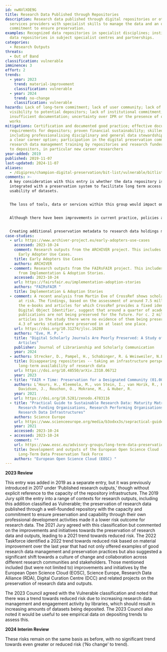 ```yaml
---
id: nwNVlXOE9G
title: Research Data Published through Repositories
description: Research data published through digital repositories or other
  services providers with specialist skills to manage the data and an ongoing
  commitment to ensure preservation.
examples: Recognized data repositories in specialist disciplines; institutional
  data repositories in subject specialist centres and partnerships.
categories:
  - Research Outputs
threats:
  - Out of Band
classification: vulnerable
imminence: 3
effort: 2
trends:
  - year: 2023
    trend: material-improvement
    classification: vulnerable
  - year: 2024
    trend: no-change
    classification: vulnerable
hazards: Lack of long-term commitment; lack of user community; lack of
  visibility to potential depositors; lack of institutional commitment;
  insufficient documentation; uncertainty over IPR or the presence of orphaned
  works
mitigations: Certification and documented good practice; effective documentation
  requirements for depositors; proven financial sustainability; skilled staff
  including professionalising disciplinary and general data stewardship offering
  a clear career option; participation in the digital preservation community;
  research data management training by repositories and research funders offered
  to depositors, in particular new career researchers
year-added: 2019
published: 2019-11-07
last-updated: 2024-11-07
aliases:
  - /digipres/champion-digital-preservation/bit-list/vulnerable/bitlist-research-data-repositories
comments: >-
  A key consideration with this entry is whether the data repository is
  integrated with a preservation system to facilitate long term access and
  usability of datasets.


  The loss of tools, data or services within this group would impact on people and sectors around the world. Particularly those involved with reproducibility and those wishing to use the datasets for further research.


  Although there have been improvements in current practice, policies and workflows, there is still a significant corpus of information that was deposited before these improvements came into force. It is unlikely that there will be the time, will or resources to bring this information up to current standards.


  Creating additional preservation metadata to research data holdings may help render data more robust in the long term, where using a preservation system is not an option. With an emphasis on environmental sustainability, some repositories hesitate mandating additional copies of large datasets which may be in the region of hundreds of terabytes, as this adds to both storage cost and carbon footprint, especially when capturing and preserving the research methodology would enable recreating the dataset.
case-studies:
  - url: https://www.archiver-project.eu/early-adopters-use-cases
    accessed: 2023-10-24
    comment: Research outputs from the ARCHIVER project. This includes findings from
      Early Adopter Use Cases.
    title: Early Adopters Use Cases
    authors: ARCHIVER
  - comment: Research outputs from the FAIRsFAIR project. This includes findings
      from Implementation & Adoption Stories.
    accessed: 2023-10-24
    url: https://fairsfair.eu/implementation-adoption-stories
    authors: "FAIRsFAIR "
    title: Implementation & Adoption Stories
  - comment: A recent analysis from Martin Eve of CrossRef shows scholarly content
      at risk. The findings, based on the assessment of around 7.5 million of
      the e-books and articles for which CrossRef provides a fixed identifier or
      Digital Object Identifier, suggest that around a quarter of academic
      publications are not being preserved for the future. For c. 2 million
      articles in the study there were no evidence of them being preserved, and
      4.3 of works studied were preserved in at least one place.
    url: https://doi.org/10.31274/jlsc.16288
    authors: "Eve, M. P. "
    title: "Digital Scholarly Journals Are Poorly Preserved: A Study of 7 Million
      Articles"
    publisher: Journal of Librarianship and Scholarly Communication
    year: 2024
  - authors: Strecker, D., Pampel, H., Schabinger, R. & Weisweiler, N.L.
    title: Disappearing repositories -- taking an infrastructure perspective on the
      long-term availability of research data
    url: https://doi.org/10.48550/arXiv.2310.06712
    year: 2023
  - title: "FAIR + Time: Preservation for a Designated Community (01.00)"
    authors: L’Hours, H., Kleemola, M., von Stein, I., van Horik, R., Herterich, P.,
      Davidson, J., Rouchon, O., Mokrane, M., & Huber, R.
    year: 2021
    url: https://doi.org/10.5281/zenodo.4783116
  - title: "Practical Guide to Sustainable Research Data: Maturity Matrices for
      Research Funding Organisations, Research Performing Organisations, and
      Research Data Infrastructures"
    authors: Science Europe
    url: https://www.scienceeurope.org/media/b3odxx3s/sepractical-guide-sustainable-research-data.pdf
    year: 2021
    accessed: 2023-10-24
  - accessed: 2023-10-24
    comment: ""
    url: https://www.eosc.eu/advisory-groups/long-term-data-preservation
    title: Development and outputs of the European Open Science Cloud (EOSC)
      Long-Term Data Preservation Task Force
    authors: "European Open Science Cloud (EOSC) "
---
```

**2023 Review**

This entry was added in 2019 as a separate entry, but it was previously introduced in 2017 under ‘Published research outputs,’ though without explicit reference to the capacity of the repository infrastructure. The 2019 Jury split the entry into a range of contexts for research outputs, including this addition classified as Vulnerable; the preservation of research data published through a well-founded repository with the capacity and commitment to ensure preservation and capability through their own professional development activities made it a lower risk outcome for research data. The 2021 Jury agreed with this classification but commented on the improvements and initiatives towards the preservation of research data and outputs, leading to a 2021 trend towards reduced risk. The 2022 Taskforce identified a 2022 trend towards reduced risk based on material improvement over the last year that had not only offered examples of good research data management and preservation practices but also suggested a significant shift towards a culture of change and collaboration across different research communities and stakeholders. Those mentioned included (but were not limited to) improvements and initiatives by the European Open Science Cloud (EOSC), Science Europe, Research Data Alliance (RDA), Digital Curation Centre (DCC) and related projects on the preservation of research data and outputs.

The 2023 Council agreed with the Vulnerable classification and noted that there was a trend towards reduced risk due to increasing research data management and engagement activity by libraries, which should result in increasing amounts of datasets being deposited. The 2023 Council also noted it would be useful to see empirical data on depositing trends to assess this.

**2024 Interim Review**

These risks remain on the same basis as before, with no significant trend towards even greater or reduced risk (‘No change’ to trend).
